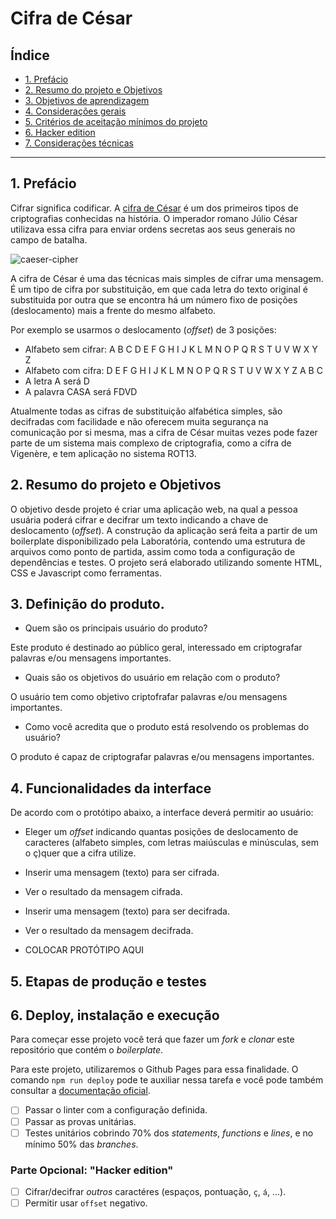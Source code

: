 # Cifra de César

## Índice

* [1. Prefácio](#1-prefácio)
* [2. Resumo do projeto e Objetivos](#2-resumo-do-projeto)
* [3. Objetivos de aprendizagem](#3-objetivos-de-aprendizagem)
* [4. Considerações gerais](#4-considerações-gerais)
* [5. Critérios de aceitação mínimos do projeto](#5-critérios-de-aceitação-mínimos-do-projeto)
* [6. Hacker edition](#6-hacker-edition)
* [7. Considerações técnicas](#7-considerações-técnicas)

***

## 1. Prefácio

Cifrar significa codificar. A [cifra de César](https://pt.wikipedia.org/wiki/Cifra_de_C%C3%A9sar)
é um dos primeiros tipos de criptografias conhecidas na história.
O imperador romano Júlio César utilizava essa cifra para enviar
ordens secretas aos seus generais no campo de batalha.

![caeser-cipher](https://user-images.githubusercontent.com/11894994/60990999-07ffdb00-a320-11e9-87d0-b7c291bc4cd1.png)

A cifra de César é uma das técnicas mais simples de cifrar uma mensagem. É um
tipo de cifra por substituição, em que cada letra do texto original é
substituida por outra que se encontra há um número fixo de posições
(deslocamento) mais a frente do mesmo alfabeto.

Por exemplo se usarmos o deslocamento (_offset_) de 3 posições:

* Alfabeto sem cifrar: A B C D E F G H I J K L M N O P Q R S T U V W X Y Z
* Alfabeto com cifra:  D E F G H I J K L M N O P Q R S T U V W X Y Z A B C
* A letra A será D
* A palavra CASA será FDVD

Atualmente todas as cifras de substituição alfabética simples, são decifradas
com facilidade e não oferecem muita segurança na comunicação por si mesma,
mas a cifra de César muitas vezes pode fazer parte de um sistema
mais complexo de criptografia, como
a cifra de Vigenère, e tem aplicação no sistema ROT13.

## 2. Resumo do projeto e Objetivos

O objetivo desde projeto é criar uma aplicação web, na qual a pessoa usuária
poderá cifrar e decifrar um texto indicando a chave de deslocamento (_offset_).
A construção da aplicação será feita a partir de um boilerplate disponibilizado
pela Laboratória, contendo uma estrutura de arquivos como ponto de partida, assim
como toda a configuração de dependências e testes. O projeto será elaborado 
utilizando somente HTML, CSS e Javascript como ferramentas.


## 3. Definição do produto.

* Quem são os principais usuário do produto?

Este produto é destinado ao público geral, interessado em criptografar palavras e/ou mensagens importantes.

* Quais são os objetivos do usuário em relação com o produto?

O usuário tem como objetivo criptofrafar palavras e/ou mensagens importantes.

* Como você acredita que o produto está resolvendo os problemas do usuário?

O produto é capaz de criptografar palavras e/ou mensagens importantes.



## 4. Funcionalidades da interface

De acordo com o protótipo abaixo, a interface deverá permitir ao usuário:

* Eleger um _offset_ indicando quantas posições de deslocamento de caracteres
(alfabeto simples, com letras maiúsculas e minúsculas, sem o ç)quer que a 
cifra utilize.
* Inserir uma mensagem (texto) para ser cifrada.
* Ver o resultado da mensagem cifrada.
* Inserir uma mensagem (texto) para ser decifrada.
* Ver o resultado da mensagem decifrada.

* COLOCAR PROTÓTIPO AQUI


## 5.  Etapas de produção e testes

## 6. Deploy, instalação e execução

Para começar esse projeto você terá que fazer um _fork_ e _clonar_ este
repositório que contém o _boilerplate_.

Para este projeto, utilizaremos o Github Pages para essa finalidade.
O comando `npm run deploy` pode te auxiliar nessa tarefa e você pode também
consultar a [documentação oficial](https://docs.github.com/pt/pages).

* [ ] Passar o linter com a configuração definida.
* [ ] Passar as provas unitárias.
* [ ] Testes unitários cobrindo 70% dos _statements_, _functions_ e _lines_, e
  no mínimo 50% das _branches_.

### Parte Opcional: "Hacker edition"

* [ ] Cifrar/decifrar _outros_ caractéres (espaços, pontuação, `ç`, `á`, ...).
* [ ] Permitir usar `offset` negativo.
